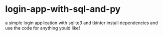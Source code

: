 # login-app-with-sql-and-py
a simple login application with sqlite3 and tkinter
install dependencies and use the code for anything yould like!

